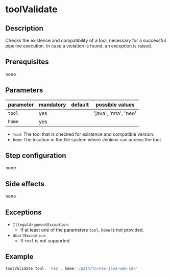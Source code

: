 # toolValidate

## Description

Checks the existence and compatibility of a tool, necessary for a successful pipeline execution.
In case a violation is found, an exception is raised.

## Prerequisites

none

## Parameters

| parameter        | mandatory | default                           | possible values            |
| -----------------|-----------|-----------------------------------|----------------------------|
| `tool`           | yes       |                                   | 'java', 'mta', 'neo'       |
| `home`           | yes       |                                   |                            |

* `tool` The tool that is checked for existence and compatible version.
* `home` The location in the file system where Jenkins can access the tool.

## Step configuration

none

## Side effects

none

## Exceptions

* `IllegalArgumentException`:
  * If at least one of the parameters  `tool`, `home` is not provided.
* `AbortException`:
  * If `tool` is not supported.

## Example

```groovy
toolValidate tool: 'neo', home:'/path/to/neo-java-web-sdk'
```

